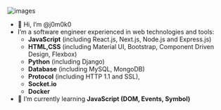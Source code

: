 ![images](https://user-images.githubusercontent.com/93967783/147612772-c380d1c6-698e-4d4c-8fbb-fd5ee6a9e89a.jpeg)


- 👋 Hi, I’m @j0m0k0
- I’m a software engineer experienced in web technologies and tools:
  - **JavaScript** (including React.js, Next.js, Node.js and Express.js)
  - **HTML,CSS** (including Material UI, Bootstrap, Component Driven Design, Flexbox)
  - **Python** (including Django)
  - **Database** (including MySQL, MongoDB)
  - **Protocol** (including HTTP 1.1 and SSL), 
  - **Socket.io**
  - **Docker**
- 🌱 I’m currently learning **JavaScript (DOM, Events, Symbol)**




